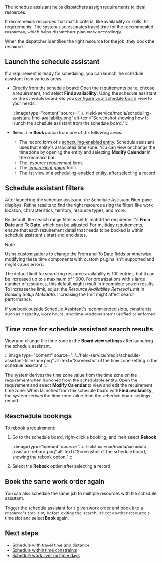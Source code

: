 The schedule assistant helps dispatchers assign requirements to ideal resources.

It recommends resources that match criteria, like availability or skills, for requirements. The system also estimates travel time for the recommended resources, which helps dispatchers plan work accordingly.

When the dispatcher identifies the right resource for the job, they book the resource.

## Launch the schedule assistant

If a requirement is ready for scheduling, you can launch the schedule assistant from various areas.

- Directly from the schedule board: Open the requirements pane, choose a requirement, and select **Find availability**. Using the schedule assistant on the schedule board lets you [configure your schedule board](../../field-service/work-with-schedule-board.md) view to your needs.

  :::image type="content" source="../../field-service/media/scheduling-assistant-find-availability.png" alt-text="Screenshot showing how to launch the schedule assistant from the schedule board.":::

- Select the **Book** option from one of the following areas:

  - The record form of a [scheduling-enabled entity](../../field-service/schedule-new-entity.md). Schedule assistant uses that entity's associated time zone. You can view or change the time zone by opening the entity and selecting **Modify Calendar** in the command bar.
  - The *resource requirement* form.
  - The *[requirement group](../../field-service/multi-resource-scheduling-requirement-groups.md)* form.
  - The list view of a [scheduling-enabled entity](../../field-service/schedule-new-entity.md), after selecting a record.

## Schedule assistant filters

After launching the schedule assistant, the Schedule Assistant Filter pane displays. Refine results to find the right resource using the filters like work location, characteristics, territory, resource types, and more. 

By default, the search range filter is set to match the requirement's **From Date** and **To Date**, which can be adjusted. For multiday requirements, ensure that each requirement detail that needs to be booked is within schedule assistant's start and end dates.

> [!NOTE]
> Using customizations to change the From and To Date fields or otherwise modifying these time components with custom plugins isn't supported and might cause errors.

The default limit for searching resource availability is 100 entries, but it can be increased up to a maximum of 1,000. For organizations with a large number of resources, this default might result in incomplete search results. To increase the limit, adjust the *Resource Availability Retrieval Limit* in *Booking Setup Metadata*. Increasing the limit might affect search performance.

If you book outside Schedule Assistant's recommended slots, constraints such as capacity, work hours, and time windows aren't verified or enforced.

## Time zone for schedule assistant search results

View and change the time zone in the **Board view settings** after launching the schedule assistant.

:::image type="content" source="../../field-service/media/schedule-assistant-timezone.png" alt-text="Screenshot of the time zone setting in the schedule assistant.":::

The system derives the time zone value from the time zone on the requirement when launched from the schedulable entity. Open the requirement and select **Modify Calendar** to view and edit the requirement time zone. When launched from the schedule board with **Find availability**, the system derives the time zone value from the schedule board settings record.

## Reschedule bookings

To rebook a requirement:

1. Go to the schedule board, right-click a booking, and then select **Rebook**.

   :::image type="content" source="../../field-service/media/schedule-assistant-rebook.png" alt-text="Screenshot of the schedule board, showing the rebook option.":::

1. Select the **Rebook** option after selecting a record.

## Book the same work order again

You can also schedule the same job to multiple resources with the schedule assistant.

Trigger the schedule assistant for a given work order and book it to a resource's time slot; before exiting the search, select another resource's time slot and select **Book** again.

## Next steps

- [Schedule with travel time and distance](/dynamics365/field-service/schedule-with-travel-time)
- [Schedule within time constraints](/dynamics365/field-service/schedule-time-constraints)
- [Schedule work over multiple days](/dynamics365/field-service/schedule-multi-day-work)
